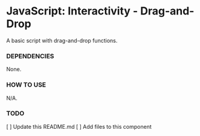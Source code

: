 # JavaScript: Interactivity - Drag-and-Drop
A basic script with drag-and-drop functions.

### DEPENDENCIES
None.

### HOW TO USE
N/A.

### TODO
[ ] Update this README.md
[ ] Add files to this component